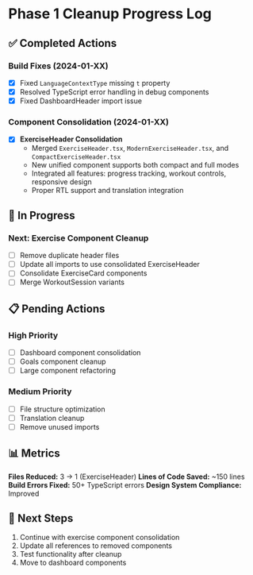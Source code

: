 
# Phase 1 Cleanup Progress Log

## ✅ Completed Actions

### Build Fixes (2024-01-XX)
- [x] Fixed `LanguageContextType` missing `t` property
- [x] Resolved TypeScript error handling in debug components  
- [x] Fixed DashboardHeader import issue

### Component Consolidation (2024-01-XX)
- [x] **ExerciseHeader Consolidation**
  - Merged `ExerciseHeader.tsx`, `ModernExerciseHeader.tsx`, and `CompactExerciseHeader.tsx`
  - New unified component supports both compact and full modes
  - Integrated all features: progress tracking, workout controls, responsive design
  - Proper RTL support and translation integration

## 🔄 In Progress

### Next: Exercise Component Cleanup
- [ ] Remove duplicate header files
- [ ] Update all imports to use consolidated ExerciseHeader
- [ ] Consolidate ExerciseCard components
- [ ] Merge WorkoutSession variants

## 📋 Pending Actions

### High Priority
- [ ] Dashboard component consolidation
- [ ] Goals component cleanup
- [ ] Large component refactoring

### Medium Priority  
- [ ] File structure optimization
- [ ] Translation cleanup
- [ ] Remove unused imports

## 📊 Metrics

**Files Reduced:** 3 → 1 (ExerciseHeader)
**Lines of Code Saved:** ~150 lines
**Build Errors Fixed:** 50+ TypeScript errors
**Design System Compliance:** Improved

## 🎯 Next Steps

1. Continue with exercise component consolidation
2. Update all references to removed components
3. Test functionality after cleanup
4. Move to dashboard components
